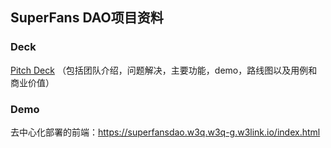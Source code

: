 ## SuperFans DAO项目资料

### Deck
[Pitch Deck](PitchDeck.pdf) （包括团队介绍，问题解决，主要功能，demo，路线图以及用例和商业价值）

### Demo
去中心化部署的前端：https://superfansdao.w3q.w3q-g.w3link.io/index.html
